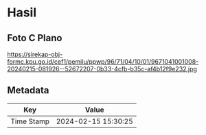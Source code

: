 # Hasil

## Foto C Plano

https://sirekap-obj-formc.kpu.go.id/cef1/pemilu/ppwp/96/71/04/10/01/9671041001008-20240215-081926--52672207-0b33-4cfb-b35c-af4b12f9e232.jpg


## Metadata

| Key        | Value               |
| ---------- | ------------------- |
| Time Stamp | 2024-02-15 15:30:25 |



